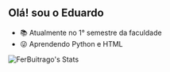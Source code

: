 ## Olá! sou o Eduardo



- 📚 Atualmente no 1° semestre da faculdade
- 😜 Aprendendo Python e HTML



![FerBuitrago's Stats](https://github-readme-stats.vercel.app/api?username=FerBuitrago&theme=shades-of-purple&show_icons=true&hide_border=true&count_private=false)
